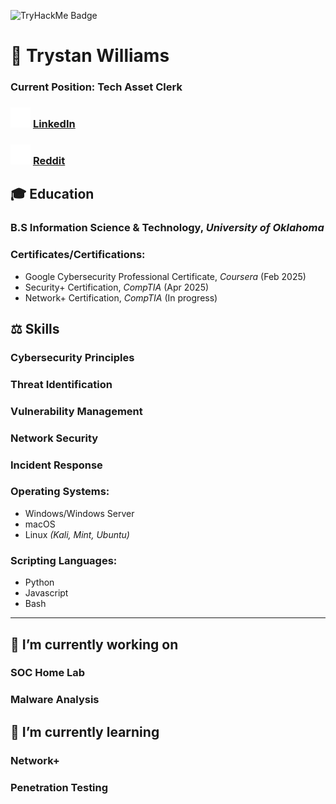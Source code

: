 ![TryHackMe Badge](https://tryhackme-badges.s3.amazonaws.com/TrystanW02.png)
# 👤 Trystan Williams
### Current Position: Tech Asset Clerk

### ![LinkedIn Logo](https://github.com/CLorant/readme-social-icons/blob/main/small/light/linkedin.svg) [LinkedIn](https://www.linkedin.com/in/trystan-williams-914228225/)
### ![Reddit Logo](https://github.com/CLorant/readme-social-icons/blob/main/small/light/reddit.svg) [Reddit](https://www.reddit.com/user/TrystanW02/)


## 🎓 Education
### B.S Information Science & Technology, *University of Oklahoma*
### Certificates/Certifications:
- Google Cybersecurity Professional Certificate, *Coursera* (Feb 2025)
- Security+ Certification, *CompTIA* (Apr 2025)
- Network+ Certification, *CompTIA* (In progress)

## ⚖️ Skills
### Cybersecurity Principles
### Threat Identification
### Vulnerability Management
### Network Security
### Incident Response
### Operating Systems:
- Windows/Windows Server
- macOS
- Linux *(Kali, Mint, Ubuntu)*
### Scripting Languages:
- Python
- Javascript
- Bash

***

## 🔭 I’m currently working on
### SOC Home Lab
### Malware Analysis

## 🌱 I’m currently learning
### Network+
### Penetration Testing


